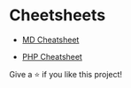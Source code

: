 # Cheetsheets

- [MD Cheatsheet](/Markdown/MDCheatsheet.md)

- [PHP Cheatsheet](/PHP/index.md)

Give a ⭐️ if you like this project!
